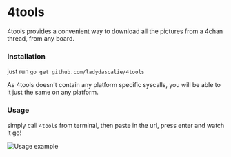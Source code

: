 # 4tools
4tools provides a convenient way to download all the pictures from a 4chan thread, from any board.

### Installation
just run `go get github.com/ladydascalie/4tools`

As 4tools doesn't contain any platform specific syscalls, you will be able to it just the same on any platform.

### Usage
simply call `4tools` from terminal, then paste in the url, press enter and watch it go!

![Usage example](http://i.imgur.com/f68u7N2.png)
